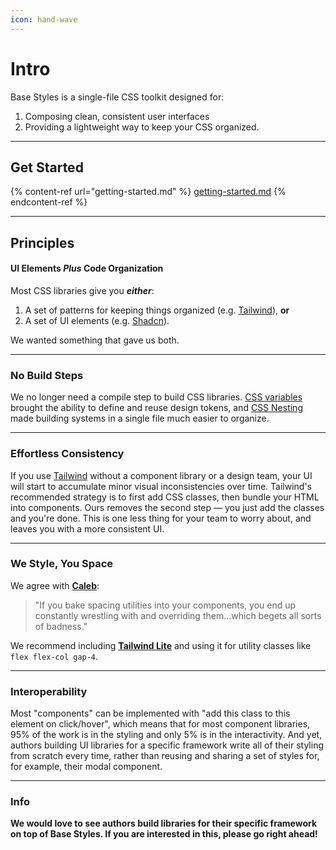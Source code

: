 ```yaml
---
icon: hand-wave
---
```


# Intro

Base Styles is a single-file CSS toolkit designed for:

1. Composing clean, consistent user interfaces
2. Providing a lightweight way to keep your CSS organized.

***

## Get Started

{% content-ref url="getting-started.md" %}
[getting-started.md](getting-started.md)
{% endcontent-ref %}

***

## Principles

#### UI Elements _Plus_ Code Organization

Most CSS libraries give you _**either**_:

1. A set of patterns for keeping things organized (e.g. [Tailwind](https://tailwindcss.com/)), **or**
2. A set of UI elements (e.g. [Shadcn](https://ui.shadcn.com/)).

We wanted something that gave us both.

***

### No Build Steps

We no longer need a compile step to build CSS libraries. [CSS variables](https://caniuse.com/css-env-function) brought the ability to define and reuse design tokens, and [CSS Nesting](https://caniuse.com/css-nesting) made building systems in a single file much easier to organize.

***

### Effortless Consistency

If you use [Tailwind](https://tailwindcss.com/) without a component library or a design team, your UI will start to accumulate minor visual inconsistencies over time. Tailwind's recommended strategy is to first add CSS classes, then bundle your HTML into components. Ours removes the second step — you just add the classes and you're done. This is one less thing for your team to worry about, and leaves you with a more consistent UI.

***

### We Style, You Space

We agree with [**Caleb**](https://x.com/calebporzio/status/1837495368843436266):

> "If you bake spacing utilities into your components, you end up constantly wrestling with and overriding them...which begets all sorts of badness."

We recommend including [**Tailwind Lite**](https://tailwind-lite.com) and using it for utility classes like `flex flex-col gap-4`.

***

### Interoperability

Most "components" can be implemented with "add this class to this element on click/hover", which means that for most component libraries, 95% of the work is in the styling and only 5% is in the interactivity. And yet, authors building UI libraries for a specific framework write all of their styling from scratch every time, rather than reusing and sharing a set of styles for, for example, their modal component.

***

### Info

**We would love to see authors build libraries for their specific framework on top of Base Styles. If you are interested in this, please go right ahead!**

